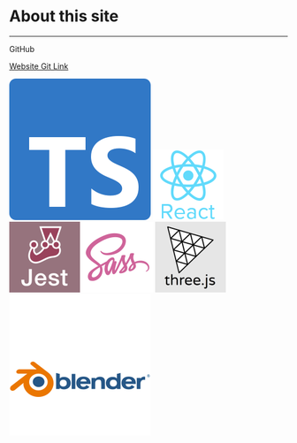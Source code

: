 # About this site

---

GitHub

<a href="https://github.com/petterigit/petterigit.github.io" target="_blank">Website Git Link</a>

<a href="https://www.typescriptlang.org/" target="_blank" rel="noreferrer"> ![Typescript](./articleElements/ts-logo-128.svg 'Typescript')</a>
<a href="https://reactjs.org/" target="_blank" rel="noreferrer"> ![React](./articleElements/react-logo-128.png 'React')</a>
<a href="https://jestjs.io/" target="_blank" rel="noreferrer"> ![Jest](./articleElements/jest-logo-128.png 'Jest')</a>
<a href="https://sass-lang.com/" target="_blank" rel="noreferrer"> ![Sass](./articleElements/sass-logo-128.png 'Sass')</a>
<a href="https://threejs.org/" target="_blank" rel="noreferrer"> ![ThreeJS](./articleElements/threejs-logo-128.png 'ThreeJS')</a>
<a href="https://www.blender.org/" target="_blank" rel="noreferrer"> ![Blender](./articleElements/blender-logo-128.svg 'Blender')</a>
